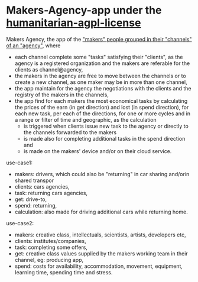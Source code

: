 # Makers-Agency-app under the [humanitarian-agpl-license](http://namzezam.wikidot.com/humanitarian-agpl-license)
Makers Agency, the app of the ["makers" people grouped in their "channels" of an "agency"](http://liquid-unions.wikidot.com/liquid-agency), where
* each channel complete some "tasks" satisfying their "clients", as the agency is a registered organization and the makers are referable for the clients as channel@agency,
* the makers in the agency are free to move between the channels or to create a new channel, as one maker may be in more than one channel,
* the app maintain for the agency the negotiations with the clients and the registry of the makers in the channels, 
* the app find for each makers the most economical tasks by calculating the prices of the earn (in get direction) and lost (in spend direction), for each new task, per each of the directions, for one or more cycles and in a range or filter of time and geographic, as the calculation 
   * is triggered when clients issue new task to the agency or directly to the channels forwarded to the makers
   * is made also for completing additional tasks in the spend direction and  
   * is made on the makers' device and/or on their cloud service.

use-case1: 
* makers: 	drivers, which could also be "returning" in car sharing and/orin shared transpor
* clients:	cars agencies, 
* task: 	returning cars agencies, 
* get: 	drive-to,
* spend: 	returning,
* calculation: also made for driving additional cars while returning home.
 
use-case2:  
* makers: 	creative class, intellectuals, scientists, artists, developers etc,
* clients: 	institutes/companies,
* task: 	completing some offers, 
* get:  	creative class values supplied by the makers working team in their channel, eg: producing app,
* spend: 	costs for availability, accommodation, movement, equipment, learning time, spending time and stress. 
